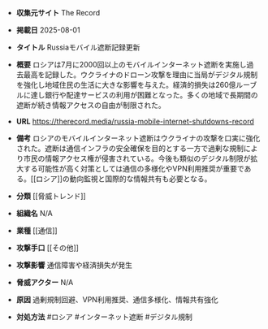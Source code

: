 - **収集元サイト**
The Record

- **掲載日**
2025-08-01

- **タイトル**
Russiaモバイル遮断記録更新

- **概要**
ロシアは7月に2000回以上のモバイルインターネット遮断を実施し過去最高を記録した。ウクライナのドローン攻撃を理由に当局がデジタル規制を強化し地域住民の生活に大きな影響を与えた。経済的損失は260億ルーブルに達し銀行や配達サービスの利用が困難となった。多くの地域で長期間の遮断が続き情報アクセスの自由が制限された。

- **URL**
https://therecord.media/russia-mobile-internet-shutdowns-record

- **備考**
ロシアのモバイルインターネット遮断はウクライナの攻撃を口実に強化された。遮断は通信インフラの安全確保を目的とする一方で過剰な規制により市民の情報アクセス権が侵害されている。今後も類似のデジタル制限が拡大する可能性が高く対策としては通信の多様化やVPN利用推奨が重要である。[[ロシア]]の動向監視と国際的な情報共有も必要となる。

- **分類**
[[脅威トレンド]]

- **組織名**
N/A

- **業種**
[[通信]]

- **攻撃手口**
[[その他]]

- **攻撃影響**
通信障害や経済損失が発生

- **脅威アクター**
N/A

- **原因**
過剰規制回避、VPN利用推奨、通信多様化、情報共有強化

- **対処方法**
#ロシア #インターネット遮断 #デジタル規制
